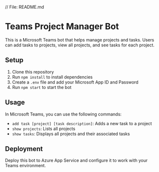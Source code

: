 // File: README.md
# Teams Project Manager Bot

This is a Microsoft Teams bot that helps manage projects and tasks. Users can add tasks to projects, view all projects, and see tasks for each project.

## Setup

1. Clone this repository
2. Run `npm install` to install dependencies
3. Create a `.env` file and add your Microsoft App ID and Password
4. Run `npm start` to start the bot

## Usage

In Microsoft Teams, you can use the following commands:

- `add task [project] [task description]`: Adds a new task to a project
- `show projects`: Lists all projects
- `show tasks`: Displays all projects and their associated tasks

## Deployment

Deploy this bot to Azure App Service and configure it to work with your Teams environment.